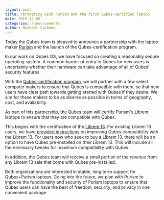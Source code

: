 ```yaml
---
layout: post
title: Partnering with Purism and the first Qubes-certified laptop
date: 2015-12-09
categories: announcements
author: Michael Carbone
---
```


Today the Qubes team is pleased to announce a partnership with the
laptop maker [Purism](https://puri.sm) and the launch of the
Qubes-certification program.

In our work on Qubes OS, we have focused on creating a reasonably secure
operating system. A common barrier of entry to Qubes for new users is
uncertainty whether their hardware can take advantage of all of Qubes'
security features.

With the [Qubes-certification program](/doc/certified-hardware/), we will
partner with a few select computer makers to ensure that Qubes is
compatible with them, so that new users have clear path towards getting
started with Qubes if they desire. We aim for these makers to be as
diverse as possible in terms of geography, cost, and availability.

As part of this partnership, the Qubes team will certify Purism's
Librem laptops to ensure that they are compatible with Qubes.

This begins with the certification of the
[Librem 13](https://puri.sm/librem-13/). For existing Librem 13 users, we have
[provided instructions](/doc/certified-hardware/) on improving Qubes
compatibility with the Librem 13. For users now who seek to buy a
Librem 13, there will be an option  to have Qubes pre-installed on
their Librem 13. This will include all the necessary tweaks for maximum
compatibility with Qubes.

In addition, the Qubes team will receive a small portion of the revenue
from any Librem 13 sale that come with Qubes pre-installed.

Both organizations are interested in stable, long term support for
Qubes+Purism laptops. Going into the future, we plan with Purism to
improve the functionality and security of Purism laptops to ensure that
Qubes users can have the best of freedom, security, and privacy in one
convenient package.
